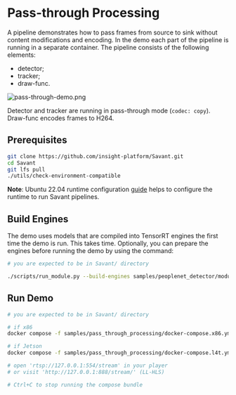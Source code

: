 # Pass-through Processing

A pipeline demonstrates how to pass frames from source to sink without content modifications and encoding. In the demo each part of the pipeline is running in a separate container. The pipeline consists of the following elements:

- detector;
- tracker;
- draw-func.

![pass-through-demo.png](assets/pass-through-demo.png)

Detector and tracker are running in pass-through mode (`codec: copy`). Draw-func encodes frames to H264.

## Prerequisites

```bash
git clone https://github.com/insight-platform/Savant.git
cd Savant
git lfs pull
./utils/check-environment-compatible
```

**Note**: Ubuntu 22.04 runtime configuration [guide](https://insight-platform.github.io/Savant/develop/getting_started/0_configure_prod_env.html) helps to configure the runtime to run Savant pipelines.

## Build Engines

The demo uses models that are compiled into TensorRT engines the first time the demo is run. This takes time. Optionally, you can prepare the engines before running the demo by using the command:

```bash
# you are expected to be in Savant/ directory

./scripts/run_module.py --build-engines samples/peoplenet_detector/module.yml
```

## Run Demo

```bash
# you are expected to be in Savant/ directory

# if x86
docker compose -f samples/pass_through_processing/docker-compose.x86.yml up

# if Jetson
docker compose -f samples/pass_through_processing/docker-compose.l4t.yml up

# open 'rtsp://127.0.0.1:554/stream' in your player
# or visit 'http://127.0.0.1:888/stream/' (LL-HLS)

# Ctrl+C to stop running the compose bundle
```
